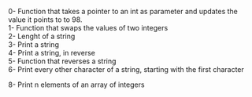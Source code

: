 0- Function that takes a pointer to an int as parameter and updates the value it points to to 98.</br>
1- Function that swaps the values of two integers</br>
2- Lenght of a string</br>
3- Print a string</br>
4- Print a string, in reverse</br>
5- Function that reverses a string</br>
6- Print every other character of a string, starting with the first character</br>

8- Print n elements of an array of integers</br>

